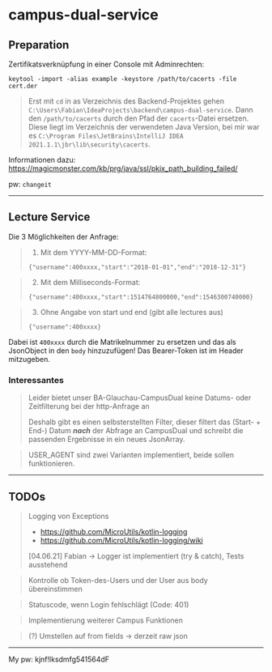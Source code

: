 # campus-dual-service

## Preparation

Zertifikatsverknüpfung in einer Console mit Adminrechten:
```
keytool -import -alias example -keystore /path/to/cacerts -file cert.der
```
> Erst mit `cd` in as Verzeichnis des Backend-Projektes gehen `C:\Users\Fabian\IdeaProjects\backend\campus-dual-service`.
> Dann den `/path/to/cacerts` durch den Pfad der `cacerts`-Datei ersetzen.
> Diese liegt im Verzeichnis der verwendeten Java Version, bei mir war es `C:\Program Files\JetBrains\IntelliJ IDEA 2021.1.1\jbr\lib\security\cacerts`.

Informationen dazu: https://magicmonster.com/kb/prg/java/ssl/pkix_path_building_failed/

pw: `changeit`

---
## Lecture Service

Die 3 Möglichkeiten der Anfrage:
> 1. Mit dem YYYY-MM-DD-Format:
>
> `{"username":400xxxx,"start":"2018-01-01","end":"2018-12-31"}`

> 2. Mit dem Milliseconds-Format:
>
> `{"username":400xxxx,"start":1514764800000,"end":1546300740000}`

> 3. Ohne Angabe von start und end (gibt alle lectures aus)
>
> `{"username":400xxxx}`

Dabei ist `400xxxx` durch die Matrikelnummer zu ersetzen und das als JsonObject in den `body` hinzuzufügen!
Das Bearer-Token ist im Header mitzugeben.



### Interessantes

> Leider bietet unser BA-Glauchau-CampusDual keine Datums- oder Zeitfilterung bei der http-Anfrage an
>
> Deshalb gibt es einen selbsterstellten Filter, dieser filtert das (Start- + End-) Datum ***nach*** der Abfrage an CampusDual
> und schreibt die passenden Ergebnisse in ein neues JsonArray.

> USER_AGENT sind zwei Varianten implementiert, beide sollen funktionieren.

---
## TODOs

> Logging von Exceptions
> - https://github.com/MicroUtils/kotlin-logging
> - https://github.com/MicroUtils/kotlin-logging/wiki
>
> [04.06.21] Fabian -> Logger ist implementiert (try & catch), Tests ausstehend

> Kontrolle ob Token-des-Users und der User aus body übereinstimmen 

> Statuscode, wenn Login fehlschlägt (Code: 401)

> Implementierung weiterer Campus Funktionen

> (?) Umstellen auf from fields -> derzeit raw json

---
My pw: kjnf!lksdmfg541564dF
